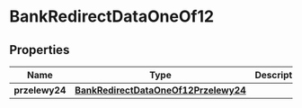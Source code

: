 

# BankRedirectDataOneOf12


## Properties

| Name | Type | Description | Notes |
|------------ | ------------- | ------------- | -------------|
|**przelewy24** | [**BankRedirectDataOneOf12Przelewy24**](BankRedirectDataOneOf12Przelewy24.md) |  |  |



